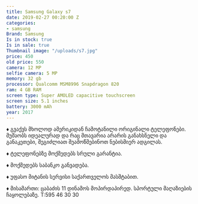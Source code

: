 ```yaml
---
title: Samsung Galaxy s7
date: 2019-02-27 00:20:00 Z
categories:
- samsung
Brand: Samsung
Is in stock: true
Is in sale: true
Thumbnail image: "/uploads/s7.jpg"
price: 450
old price: 550
camera: 12 MP
selfie camera: 5 MP
memory: 32 gb
processor: Qualcomm MSM8996 Snapdragon 820
ram: 4 GB RAM
screen type: Super AMOLED capacitive touchscreen
screen size: 5.1 inches
battery: 3000 mAh
year: 2017
---
```


♦️ გვაქვს მხოლოდ ამერიკიდან ჩამოტანილი ორიგინალი ტელეფონები. მუშაობს იდეალურად და რაც მთავარია არარის განახსნელი და განაკეთები, შეგიძლიათ შეამოწმებინოთ ნებისმიერ ადგილას.

♦️ ტელეფონებზე მოქმედებს სრული გარანტია.

♦️ მოქმედებს საბანკო განვადება.

♦️ უფასო მიტანის სერვისი საქართველოს მასშტაბით.

♦️ მისამართი: ცაბაძის 11 დინამოს მოპირდაპირედ. სპორტული მაღაზიების ჩაყოლებაზე. T:595 46 30 30